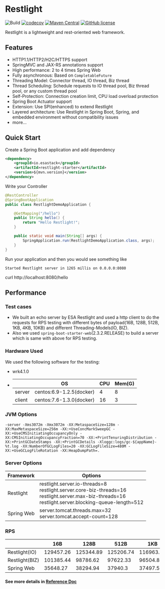 # Restlight

![Build](https://github.com/esastack/esa-restlight/workflows/Build/badge.svg?branch=main)
[![codecov](https://codecov.io/gh/esastack/esa-restlight/branch/main/graph/badge.svg?token=CCQBCBQJP6)](https://codecov.io/gh/esastack/esa-restlight)
[![Maven Central](https://maven-badges.herokuapp.com/maven-central/io.esastack/restlight-parent/badge.svg)](https://maven-badges.herokuapp.com/maven-central/io.esastack/restlight-parent/)
[![GitHub license](https://img.shields.io/github/license/esastack/esa-restlight)](https://github.com/esastack/esa-restlight/blob/main/LICENSE)

Restlight is a lightweight and rest-oriented web framework.

## Features

- HTTP1.1/HTTP2/H2C/HTTPS support
- SpringMVC and JAX-RS annotations support
- High performance: 2 to 4 times Spring Web
- Fully asynchronous: Based on `CompletableFuture`
- Threading Model: Connector thread, IO thread, Biz thread
- Thread Scheduling: Schedule requests to IO thread pool, Biz thread pool, or any custom thread pool
- Self-Protection: Connection creation limit, CPU load overload protection
- Spring Boot Actuator support
- Extension: Use SPI(enhanced) to extend Restlight
- Layered architecture: Use Restlight in Spring Boot, Spring, and embedded environment without compatibility issues
- more...

## Quick Start

Create a Spring Boot application and add dependency

```xml
<dependency>
    <groupId>io.esastack</groupId>
    <artifactId>restlight-starter</artifactId>
    <version>${mvn.version}</version>
</dependency>
```

Write your Controller

```java
@RestController
@SpringBootApplication
public class RestlightDemoApplication {

    @GetMapping("/hello")
    public String hello() {
        return "Hello Restlight!";
    }

    public static void main(String[] args) {
        SpringApplication.run(RestlightDemoApplication.class, args);
    }
}
```

Run your application and then you would see something like

```
Started Restlight server in 1265 millis on 0.0.0.0:8080
```

curl http://localhost:8080/hello 

## Performance

### Test cases

- We built an echo server by ESA Restlight and used a http client to do the requests for RPS testing with different bytes of payload(16B, 128B, 512B, 1KB, 4KB, 10KB) and different Threading-Models(IO, BIZ).
- Also we used `spring-boot-starter-web`(2.3.2.RELEASE) to build a server which is same with above for RPS testing.

### Hardware Used

We used the following software for the testing:

- wrk4.1.0

- |        | OS                       | CPU  | Mem(G) |
  | ------ | ------------------------ | ---- | ------ |
  | server | centos:6.9-1.2.5(docker) | 4    | 8      |
  | client | centos:7.6-1.3.0(docker) | 16   | 3      |
  

### JVM Options

```
-server -Xms3072m -Xmx3072m -XX:MetaspaceSize=128m -XX:MaxMetaspaceSize=256m -XX:+UseConcMarkSweepGC -XX:+UseCMSInitiatingOccupancyOnly -XX:CMSInitiatingOccupancyFraction=70 -XX:+PrintTenuringDistribution -XX:+PrintGCDateStamps -XX:+PrintGCDetails -Xloggc:logs/gc-${appName}-%t.log -XX:NumberOfGCLogFiles=20 -XX:GCLogFileSize=480M -XX:+UseGCLogFileRotation -XX:HeapDumpPath=.
```

### Server Options

| Framework  | Options                                                      |
| ---------- | ------------------------------------------------------------ |
| Restlight  | restlight.server.io-threads=8<br/>restlight.server.core-biz-threads=16<br/>restlight.server.max-biz-threads=16<br/>restlight.server.blocking-queue-length=512 |
| Spring Web | server.tomcat.threads.max=32<br/>server.tomcat.accept-count=128 |



### RPS

|                | 16B       | 128B      | 512B      | 1KB       | 4KB      | 10KB     |
| -------------- | --------- | --------- | --------- | --------- | -------- | -------- |
| Restlight(IO)  | 129457.26 | 125344.89 | 125206.74 | 116963.24 | 85749.45 | 49034.57 |
| Restlight(BIZ) | 101385.44 | 98786.62  | 97622.33  | 96504.81  | 68235.2  | 46460.79 |
| Spring Web     | 35648.27  | 38294.94  | 37940.3   | 37497.58  | 32098.65 | 22074.94 |

#### See more details in [Reference Doc](https://www.esastack.io/esa-restlight)
